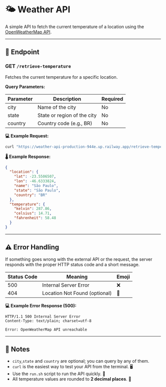 # 🌤️ Weather API

A simple API to fetch the current temperature of a location using the [OpenWeatherMap API](https://openweathermap.org/api).

---

## 🚀 Endpoint

### GET `/retrieve-temperature`

Fetches the current temperature for a specific location.

**Query Parameters:**

| Parameter | Description                 | Required |
| --------- | --------------------------- | -------- |
| city      | Name of the city            | No       |
| state     | State or region of the city | No       |
| country   | Country code (e.g., BR)     | No       |

**💻 Example Request:**

```bash
curl "https://weather-api-production-944e.up.railway.app/retrieve-temperature?city=sao paulo&state=SP&country=BR"
```

**🌡️ Example Response:**

```json
{
  "location": {
    "lat": -23.5506507,
    "lon": -46.6333824,
    "name": "São Paulo",
    "state": "São Paulo",
    "country": "BR"
  },
  "temperature": {
    "kelvin": 287.86,
    "celsius": 14.71,
    "fahrenheit": 58.48
  }
}
```

---

## ⚠️ Error Handling

If something goes wrong with the external API or the request, the server responds with the proper HTTP status code and a short message.

| Status Code | Meaning                       | Emoji |
| ----------- | ----------------------------- | ----- |
| 500         | Internal Server Error         | ❌    |
| 404         | Location Not Found (optional) | 🛑    |

**💻 Example Error Response (500):**

```http
HTTP/1.1 500 Internal Server Error
Content-Type: text/plain; charset=utf-8

Error: OpenWeatherMap API unreachable
```

---

## 📄 Notes

* `city`,`state` and `country` are optional; you can query by any of them.
* `curl` is the easiest way to test your API from the terminal. 🖥️
* Use the `run.sh` script to run the API quickly. 🚀
* All temperature values are rounded to **2 decimal places**. 🔢
